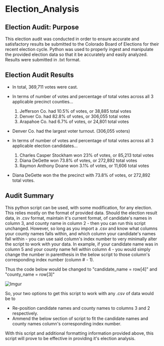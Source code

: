 # Election_Analysis

## Election Audit: Purpose
This election audit was conducted in order to ensure accurate and satisfactory results be submitted to the Colorado Board of Elections for their recent election cycle. Python was used to properly ingest and manipulate the provided election data so that it be accurately and easily analyzed. Results were submitted in .txt format.

## Election Audit Results
 - In total, 369,711 votes were cast.
 
 - In terms of number of votes and percentage of total votes across all 3 applicable precinct counties...
    1. Jefferson Co. had 10.5% of votes, or 38,885 total votes
    2. Denver Co. had 82.8% of votes, or 306,055 total votes 
    3. Arapahoe Co. had 6.7% of votes, or 24,801 total votes
  
 - Denver Co. had the largest voter turnout. (306,055 voters)
 
 - In terms of number of votes and percentage of total votes across all 3 applicable election candidates...
    1. Charles Casper Stockham won 23% of votes, or 85,213 total votes
    2. Diana DeGette won 73.8% of votes, or 272,892 total votes
    3. Raymon Anthony Doane won 3.1% of votes, or 11,606 total votes

 - Diana DeGette won the the precinct with 73.8% of votes, or 272,892 total votes.
 
## Audit Summary 

This python script can be used, with some modification, for any election. This relies mostly on the format of provided data. Should the election result data, in .csv format, maintain it's current format, of candidate's names in column 3, and county name in column 2 - then you can run this script unchanged. However, so long as you import a .csv and know what columns your county names falls within, and which column your candidate's names fall within - you can use said column's index number to very minimally alter the script to work with your data. In example, if your candidate name was in column 5 and your county name fell within column 4 - you would simply change the number in parenthesis in the below script to those column's corresponding index number (column # - 1).

Thus the code below would be changed to "candidate_name = row[4]" and "county_name = row[3]"


![Imgur](https://imgur.com/BylvQ6w.png)

So, your two options to get this script to work with any .csv of data would be to
  
  - Re-position candidate names and county names to columns 3 and 2 respectively.
  - Ammend the below section of script to fit the candidate names and county names column's corresponding index number.
  
With this script and additional formatting information provided above, this script will prove to be effective in providing it's election analysis.


